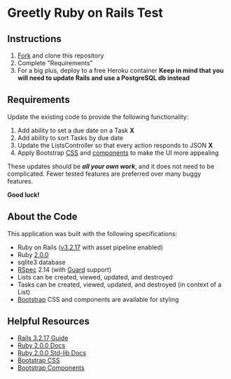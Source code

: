 # Greetly Ruby on Rails Test

## Instructions
1. [Fork](https://help.github.com/articles/fork-a-repo) and clone this repository
2. Complete "Requirements"
3. For a big plus, deploy to a free Heroku container **Keep in mind that you will need to update Rails and use a PostgreSQL db instead**


## Requirements
Update the existing code to provide the following functionality:

1. Add ability to set a due date on a Task **X**
2. Add ability to sort Tasks by due date
3. Update the ListsController so that every action responds to JSON **X**
4. Apply Bootstrap [CSS](http://getbootstrap.com/css/) and [components](http://getbootstrap.com/components/) to make the UI more appealing

These updates should be **_all your own work_**, and it does not need to be complicated.  Fewer tested features are preferred over many buggy features.

**Good luck!**

## About the Code
This application was built with the following specifications:

* Ruby on Rails ([v3.2.17](http://guides.rubyonrails.org/v3.2.17/) with asset pipeline enabled)
* Ruby [2.0.0](http://ruby-doc.org/core-2.0.0/)
* sqlite3 database
* [RSpec](http://rspec.info/) 2.14 (with [Guard](http://guardgem.org/) support)
* Lists can be created, viewed, updated, and destroyed
* Tasks can be created, viewed, updated, and destroyed (in context of a List)
* [Bootstrap](http://getbootstrap.com/) CSS and components are available for styling


## Helpful Resources
* [Rails 3.2.17 Guide](http://guides.rubyonrails.org/v3.2.17/)
* [Ruby 2.0.0 Docs](http://ruby-doc.org/core-2.0.0/)
* [Ruby 2.0.0 Std-lib Docs](http://ruby-doc.org/stdlib-2.0.0/)
* [Bootstrap CSS](http://getbootstrap.com/css/)
* [Bootstrap Components](http://getbootstrap.com/components/)
